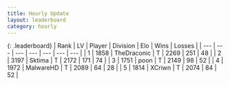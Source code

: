 ```yaml
---
title: Hourly Update
layout: leaderboard
category: hourly
---
```


{: .leaderboard}
| Rank | LV | Player | Division | Elo | Wins | Losses |
| --- | --- | --- | --- | --- | --- | --- |
| <span data-change="0">1</span> | 1858 | <span title="ID: 544310">TheDraconic</span> | T | <span data-change="-32">2269</span> | <span data-change="0">251</span> | <span data-change="2">48</span> |
| <span data-change="0">2</span> | 3197 | <span title="ID: 353063">Sktima</span> | T | <span data-change="0">2172</span> | <span data-change="0">171</span> | <span data-change="0">74</span> |
| <span data-change="0">3</span> | 1751 | <span title="ID: 540690">poon</span> | T | <span data-change="0">2149</span> | <span data-change="0">98</span> | <span data-change="0">52</span> |
| <span data-change="0">4</span> | 1972 | <span title="ID: 261794">MalwareHD</span> | T | <span data-change="8">2089</span> | <span data-change="1">64</span> | <span data-change="0">28</span> |
| <span data-change="0">5</span> | 1814 | <span title="ID: 448883">XCriwn</span> | T | <span data-change="0">2074</span> | <span data-change="0">84</span> | <span data-change="0">52</span> |